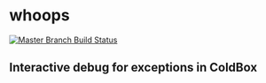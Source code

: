 # whoops

[![Master Branch Build Status](https://img.shields.io/travis/elpete/whoops/master.svg?style=flat-square&label=master)](https://travis-ci.org/elpete/whoops)

## Interactive debug for exceptions in ColdBox